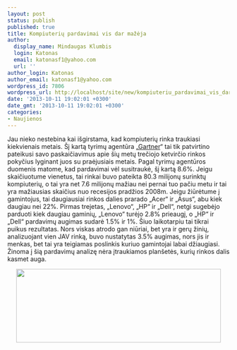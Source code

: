 ```yaml
---
layout: post
status: publish
published: true
title: Kompiuterių pardavimai vis dar mažėja
author:
  display_name: Mindaugas Klumbis
  login: Katonas
  email: katonasf1@yahoo.com
  url: ''
author_login: Katonas
author_email: katonasf1@yahoo.com
wordpress_id: 7806
wordpress_url: http://localhost/site/new/kompiuteriu_pardavimai_vis_dar_mazeja/
date: '2013-10-11 19:02:01 +0300'
date_gmt: '2013-10-11 19:02:01 +0300'
categories:
- Naujienos
---
```

<p>
	Jau nieko nestebina kai i&scaron;girstama, kad kompiuterių rinka traukiasi kiekvienais metais. &Scaron;į kartą tyrimų agentūra &bdquo;<u><a href="http://www.gartner.com/newsroom/id/2604616">Gartner</a></u>&ldquo; tai tik patvirtino pateikusi savo paskaičiavimus apie &scaron;ių metų trečiojo ketvirčio rinkos pokyčius lyginant juos su praėjusiais metais. Pagal tyrimų agentūros duomenis matome, kad pardavimai vėl susitraukė, &scaron;į kartą 8.6%. Jeigu skaičiuotume vienetus, tai rinkai buvo pateikta 80.3 milijonų surinktų kompiuterių, o tai yra net 7.6 milijonų mažiau nei pernai tuo pačiu metu ir tai yra mažiausias skaičius nuo recesijos pradžios 2008m. Jeigu žiūrėtume į gamintojus, tai daugiausiai rinkos dalies prarado &bdquo;Acer&ldquo; ir &bdquo;Asus&ldquo;, abu kiek daugiau nei 22%. Pirmas trejetas, &bdquo;Lenovo&ldquo;, &bdquo;HP&ldquo; ir &bdquo;Dell&ldquo;, netgi sugebėjo parduoti kiek daugiau gaminių, &bdquo;Lenovo&ldquo; turėjo 2.8% prieaugį, o &bdquo;HP&ldquo; ir &bdquo;Dell&ldquo; pardavimų augimas sudarė 1.5% ir 1%. &Scaron;iuo laikotarpiu tai tikrai puikus rezultatas. Nors viskas atrodo gan niūriai, bet yra ir gerų žinių, analizuojant vien JAV rinką, buvo nustatytas 3.5% augimas, nors jis ir menkas, bet tai yra teigiamas poslinkis kuriuo gamintojai labai džiaugiasi. Žinoma į &scaron;ią pardavimų analizę nėra įtraukiamos plan&scaron;etės, kurių rinkos dalis kasmet auga.&nbsp;</p>
<p style="text-align: center;">
	<a href="http://technews.lt/userfiles/Gartner 2013 q3.JPG"><img alt="" src="http://technews.lt/userfiles/Gartner 2013 q3.JPG" style="width: 464px; height: 167px;" /></a></p>
